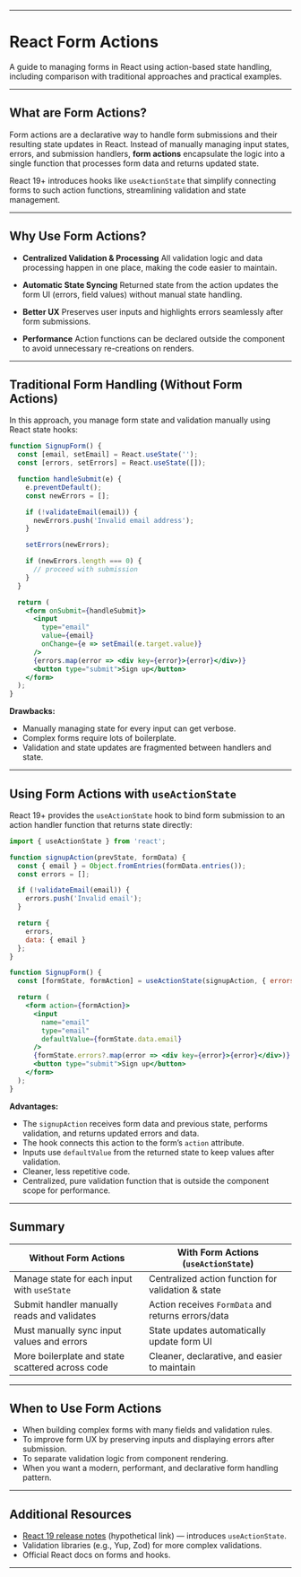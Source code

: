 
---

# React Form Actions

A guide to managing forms in React using action-based state handling, including comparison with traditional approaches and practical examples.

---

## What are Form Actions?

Form actions are a declarative way to handle form submissions and their resulting state updates in React. Instead of manually managing input states, errors, and submission handlers, **form actions** encapsulate the logic into a single function that processes form data and returns updated state.

React 19+ introduces hooks like `useActionState` that simplify connecting forms to such action functions, streamlining validation and state management.

---

## Why Use Form Actions?

* **Centralized Validation & Processing**
  All validation logic and data processing happen in one place, making the code easier to maintain.

* **Automatic State Syncing**
  Returned state from the action updates the form UI (errors, field values) without manual state handling.

* **Better UX**
  Preserves user inputs and highlights errors seamlessly after form submissions.

* **Performance**
  Action functions can be declared outside the component to avoid unnecessary re-creations on renders.

---

## Traditional Form Handling (Without Form Actions)

In this approach, you manage form state and validation manually using React state hooks:

```jsx
function SignupForm() {
  const [email, setEmail] = React.useState('');
  const [errors, setErrors] = React.useState([]);

  function handleSubmit(e) {
    e.preventDefault();
    const newErrors = [];

    if (!validateEmail(email)) {
      newErrors.push('Invalid email address');
    }

    setErrors(newErrors);

    if (newErrors.length === 0) {
      // proceed with submission
    }
  }

  return (
    <form onSubmit={handleSubmit}>
      <input 
        type="email" 
        value={email} 
        onChange={e => setEmail(e.target.value)} 
      />
      {errors.map(error => <div key={error}>{error}</div>)}
      <button type="submit">Sign up</button>
    </form>
  );
}
```

**Drawbacks:**

* Manually managing state for every input can get verbose.
* Complex forms require lots of boilerplate.
* Validation and state updates are fragmented between handlers and state.

---

## Using Form Actions with `useActionState`

React 19+ provides the `useActionState` hook to bind form submission to an action handler function that returns state directly:

```jsx
import { useActionState } from 'react';

function signupAction(prevState, formData) {
  const { email } = Object.fromEntries(formData.entries());
  const errors = [];

  if (!validateEmail(email)) {
    errors.push('Invalid email');
  }

  return {
    errors,
    data: { email }
  };
}

function SignupForm() {
  const [formState, formAction] = useActionState(signupAction, { errors: null, data: {} });

  return (
    <form action={formAction}>
      <input
        name="email"
        type="email"
        defaultValue={formState.data.email}
      />
      {formState.errors?.map(error => <div key={error}>{error}</div>)}
      <button type="submit">Sign up</button>
    </form>
  );
}
```

**Advantages:**

* The `signupAction` receives form data and previous state, performs validation, and returns updated errors and data.
* The hook connects this action to the form’s `action` attribute.
* Inputs use `defaultValue` from the returned state to keep values after validation.
* Cleaner, less repetitive code.
* Centralized, pure validation function that is outside the component scope for performance.

---

## Summary

| Without Form Actions                             | With Form Actions (`useActionState`)               |
| ------------------------------------------------ | -------------------------------------------------- |
| Manage state for each input with `useState`      | Centralized action function for validation & state |
| Submit handler manually reads and validates      | Action receives `FormData` and returns errors/data |
| Must manually sync input values and errors       | State updates automatically update form UI         |
| More boilerplate and state scattered across code | Cleaner, declarative, and easier to maintain       |

---

## When to Use Form Actions

* When building complex forms with many fields and validation rules.
* To improve form UX by preserving inputs and displaying errors after submission.
* To separate validation logic from component rendering.
* When you want a modern, performant, and declarative form handling pattern.

---

## Additional Resources

* [React 19 release notes](https://reactjs.org/blog/2025/04/01/react-19.html) (hypothetical link) — introduces `useActionState`.
* Validation libraries (e.g., Yup, Zod) for more complex validations.
* Official React docs on forms and hooks.

---
